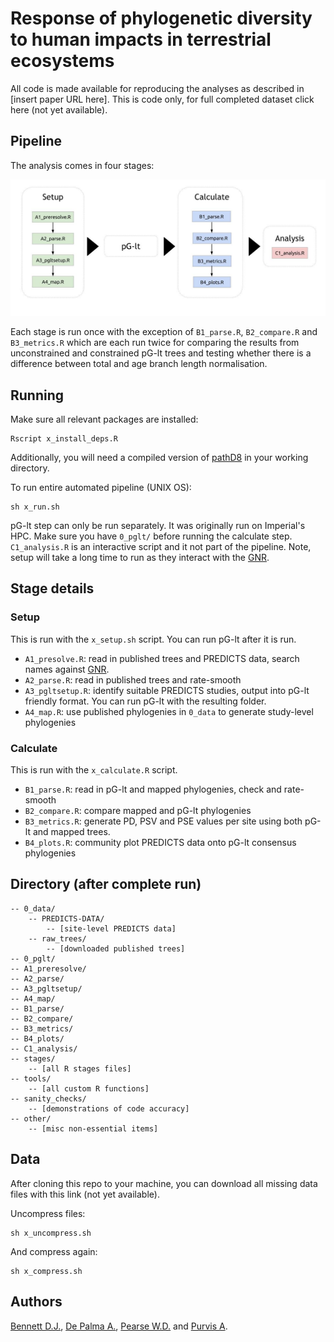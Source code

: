 # Response of phylogenetic diversity to human impacts in terrestrial ecosystems

All code is made available for reproducing the analyses as described in
[insert paper URL here]. This is code only, for full completed dataset click
here (not yet available).

## Pipeline

The analysis comes in four stages:

![r_pipeline](https://raw.githubusercontent.com/DomBennett/PREDICTS-PD/master/other/r_pipeline.jpg?token=AC0Jh5LHfPQDyU_Vii3xzDcNnijLRdUTks5V-ByPwA%3D%3D "R analysis pipeline")

Each stage is run once with the exception of `B1_parse.R`, `B2_compare.R` and `B3_metrics.R`
which are each run twice for comparing the results from unconstrained and constrained
pG-lt trees and testing whether there is a difference between total and age
branch length normalisation.

## Running

Make sure all relevant packages are installed:

```{bash}
Rscript x_install_deps.R
```

Additionally, you will need a compiled version of [pathD8](http://www2.math.su.se/PATHd8/)
in your working directory.

To run entire automated pipeline (UNIX OS):

```{bash}
sh x_run.sh
```

pG-lt step can only be run separately. It was originally run on Imperial's HPC.
Make sure you have `0_pglt/` before running the calculate step.
`C1_analysis.R` is an interactive script and it not part of the pipeline.
Note, setup will take a long time to run as they interact
with the [GNR](http://resolver.globalnames.biodinfo.org/).

## Stage details

### Setup

This is run with the `x_setup.sh` script. You can run pG-lt after it is run.

* `A1_presolve.R`: read in published trees and PREDICTS data, search names
against [GNR](http://resolver.globalnames.biodinfo.org/).
* `A2_parse.R`: read in published trees and rate-smooth
* `A3_pgltsetup.R`: identify suitable PREDICTS studies, output into pG-lt friendly
format. You can run pG-lt with the resulting folder.
* `A4_map.R`: use published phylogenies in `0_data` to generate study-level
phylogenies

### Calculate

This is run with the `x_calculate.R` script.

* `B1_parse.R`: read in pG-lt and mapped phylogenies, check and rate-smooth
* `B2_compare.R`: compare mapped and pG-lt phylogenies
* `B3_metrics.R`: generate PD, PSV and PSE values per site using both pG-lt and
mapped trees.
* `B4_plots.R`: community plot PREDICTS data onto pG-lt consensus phylogenies

## Directory (after complete run)

```
-- 0_data/
    -- PREDICTS-DATA/
        -- [site-level PREDICTS data]
    -- raw_trees/
        -- [downloaded published trees]
-- 0_pglt/
-- A1_preresolve/
-- A2_parse/
-- A3_pgltsetup/
-- A4_map/
-- B1_parse/
-- B2_compare/
-- B3_metrics/
-- B4_plots/
-- C1_analysis/
-- stages/
    -- [all R stages files]
-- tools/
    -- [all custom R functions]
-- sanity_checks/
    -- [demonstrations of code accuracy]
-- other/
    -- [misc non-essential items]
```

## Data

After cloning this repo to your machine, you can download all missing data files
with this link (not yet available).

Uncompress files:

```{bash}
sh x_uncompress.sh
```

And compress again:

```{bash}
sh x_compress.sh
```

## Authors
[Bennett D.J.](https://github.com/DomBennett),
[De Palma A.](https://github.com/adrianadepalma),
[Pearse W.D.](https://github.com/willpearse)
and [Purvis A](https://github.com/AndyPurvis).
